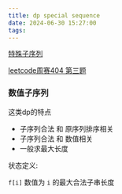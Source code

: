 ```yaml
---
title: dp special sequence
date: 2024-06-30 15:27:00
tags:
---
```


[特殊子序列](https://leetcode.cn/circle/discuss/tXLS3i/)

[leetcode周赛404 第三题](https://leetcode.cn/problems/find-the-maximum-length-of-valid-subsequence-ii/description/)

### 数值子序列

这类dp的特点 

* 子序列合法 和 原序列排序相关
* 子序列合法 和 数值相关
* 一般求最大长度

状态定义:

 `f[i]` 数值为 `i` 的最大合法子串长度